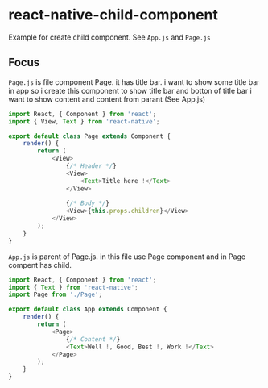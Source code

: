 # react-native-child-component
Example for create child component. See `App.js` and `Page.js`

## Focus

`Page.js` is file component Page. it has title bar. i want to show some title bar in app so i create this component to show title bar and botton of title bar i want to show content and content from parant (See App.js)

```javascript
import React, { Component } from 'react';
import { View, Text } from 'react-native';

export default class Page extends Component {
    render() {
        return (
            <View>
                {/* Header */}
                <View>
                    <Text>Title here !</Text>
                </View>
                
                {/* Body */}
                <View>{this.props.children}</View>
            </View>
        );
    }
}
```

`App.js` is parent of Page.js. in this file use Page component and in Page compent has child.

```javascript
import React, { Component } from 'react';
import { Text } from 'react-native';
import Page from './Page';

export default class App extends Component {
    render() {
        return (
            <Page>
                {/* Content */}
                <Text>Well !, Good, Best !, Work !</Text>
            </Page>
        );
    }
}
```
